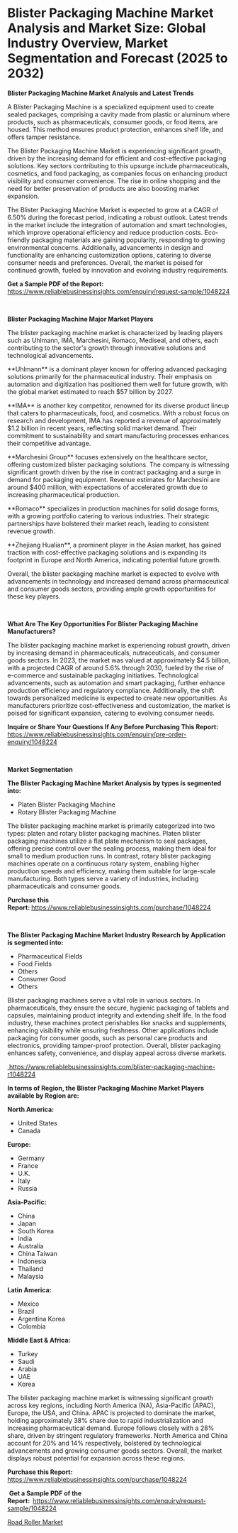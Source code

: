 <p><h1>Blister Packaging Machine Market Analysis and Market Size: Global Industry Overview, Market Segmentation and Forecast (2025 to 2032)</h1></p><p><strong>Blister Packaging Machine Market Analysis and Latest Trends</strong></p>
<p><p>A Blister Packaging Machine is a specialized equipment used to create sealed packages, comprising a cavity made from plastic or aluminum where products, such as pharmaceuticals, consumer goods, or food items, are housed. This method ensures product protection, enhances shelf life, and offers tamper resistance. </p><p>The Blister Packaging Machine Market is experiencing significant growth, driven by the increasing demand for efficient and cost-effective packaging solutions. Key sectors contributing to this upsurge include pharmaceuticals, cosmetics, and food packaging, as companies focus on enhancing product visibility and consumer convenience. The rise in online shopping and the need for better preservation of products are also boosting market expansion.</p><p>The Blister Packaging Machine Market is expected to grow at a CAGR of 6.50% during the forecast period, indicating a robust outlook. Latest trends in the market include the integration of automation and smart technologies, which improve operational efficiency and reduce production costs. Eco-friendly packaging materials are gaining popularity, responding to growing environmental concerns. Additionally, advancements in design and functionality are enhancing customization options, catering to diverse consumer needs and preferences. Overall, the market is poised for continued growth, fueled by innovation and evolving industry requirements.</p></p>
<p><strong>Get a Sample PDF of the Report:&nbsp;</strong> <a href="https://www.reliablebusinessinsights.com/enquiry/request-sample/1048224?utm_campaign=2302&utm_medium=2&utm_source=Github&utm_content=ia&utm_term=08042025&utm_id=blister-packaging-machine">https://www.reliablebusinessinsights.com/enquiry/request-sample/1048224</a></p>
<p>&nbsp;</p>
<p><strong>Blister Packaging Machine Major Market Players</strong></p>
<p><p>The blister packaging machine market is characterized by leading players such as Uhlmann, IMA, Marchesini, Romaco, Mediseal, and others, each contributing to the sector's growth through innovative solutions and technological advancements.</p><p>**Uhlmann** is a dominant player known for offering advanced packaging solutions primarily for the pharmaceutical industry. Their emphasis on automation and digitization has positioned them well for future growth, with the global market estimated to reach $57 billion by 2027.</p><p>**IMA** is another key competitor, renowned for its diverse product lineup that caters to pharmaceuticals, food, and cosmetics. With a robust focus on research and development, IMA has reported a revenue of approximately $1.2 billion in recent years, reflecting solid market demand. Their commitment to sustainability and smart manufacturing processes enhances their competitive advantage.</p><p>**Marchesini Group** focuses extensively on the healthcare sector, offering customized blister packaging solutions. The company is witnessing significant growth driven by the rise in contract packaging and a surge in demand for packaging equipment. Revenue estimates for Marchesini are around $400 million, with expectations of accelerated growth due to increasing pharmaceutical production.</p><p>**Romaco** specializes in production machines for solid dosage forms, with a growing portfolio catering to various industries. Their strategic partnerships have bolstered their market reach, leading to consistent revenue growth.</p><p>**Zhejiang Hualian**, a prominent player in the Asian market, has gained traction with cost-effective packaging solutions and is expanding its footprint in Europe and North America, indicating potential future growth.</p><p>Overall, the blister packaging machine market is expected to evolve with advancements in technology and increased demand across pharmaceutical and consumer goods sectors, providing ample growth opportunities for these key players.</p></p>
<p>&nbsp;</p>
<p><strong>What Are The Key Opportunities For Blister Packaging Machine Manufacturers?</strong></p>
<p><p>The blister packaging machine market is experiencing robust growth, driven by increasing demand in pharmaceuticals, nutraceuticals, and consumer goods sectors. In 2023, the market was valued at approximately $4.5 billion, with a projected CAGR of around 5.6% through 2030, fueled by the rise of e-commerce and sustainable packaging initiatives. Technological advancements, such as automation and smart packaging, further enhance production efficiency and regulatory compliance. Additionally, the shift towards personalized medicine is expected to create new opportunities. As manufacturers prioritize cost-effectiveness and customization, the market is poised for significant expansion, catering to evolving consumer needs.</p></p>
<p><strong>Inquire or Share Your Questions If Any Before Purchasing This Report:</strong> <a href="https://www.reliablebusinessinsights.com/enquiry/pre-order-enquiry/1048224?utm_campaign=2302&utm_medium=2&utm_source=Github&utm_content=ia&utm_term=08042025&utm_id=blister-packaging-machine">https://www.reliablebusinessinsights.com/enquiry/pre-order-enquiry/1048224</a></p>
<p>&nbsp;</p>
<p><strong>Market Segmentation</strong></p>
<p><strong>The Blister Packaging Machine Market Analysis by types is segmented into:</strong></p>
<p><ul><li>Platen Blister Packaging Machine</li><li>Rotary Blister Packaging Machine</li></ul></p>
<p><p>The blister packaging machine market is primarily categorized into two types: platen and rotary blister packaging machines. Platen blister packaging machines utilize a flat plate mechanism to seal packages, offering precise control over the sealing process, making them ideal for small to medium production runs. In contrast, rotary blister packaging machines operate on a continuous rotary system, enabling higher production speeds and efficiency, making them suitable for large-scale manufacturing. Both types serve a variety of industries, including pharmaceuticals and consumer goods.</p></p>
<p><strong>Purchase this Report:&nbsp;</strong><a href="https://www.reliablebusinessinsights.com/purchase/1048224?utm_campaign=2302&utm_medium=2&utm_source=Github&utm_content=ia&utm_term=08042025&utm_id=blister-packaging-machine">https://www.reliablebusinessinsights.com/purchase/1048224</a></p>
<p>&nbsp;</p>
<p><strong>The Blister Packaging Machine Market Industry Research by Application is segmented into:</strong></p>
<p><ul><li>Pharmaceutical Fields</li><li>Food Fields</li><li>Others</li><li>Consumer Good</li><li>Others</li></ul></p>
<p><p>Blister packaging machines serve a vital role in various sectors. In pharmaceuticals, they ensure the secure, hygienic packaging of tablets and capsules, maintaining product integrity and extending shelf life. In the food industry, these machines protect perishables like snacks and supplements, enhancing visibility while ensuring freshness. Other applications include packaging for consumer goods, such as personal care products and electronics, providing tamper-proof protection. Overall, blister packaging enhances safety, convenience, and display appeal across diverse markets.</p></p>
<p><a href="https://www.reliablebusinessinsights.com/blister-packaging-machine-r1048224?utm_campaign=2302&utm_medium=2&utm_source=Github&utm_content=ia&utm_term=08042025&utm_id=blister-packaging-machine">&nbsp;https://www.reliablebusinessinsights.com/blister-packaging-machine-r1048224</a></p>
<p><strong>In terms of Region, the Blister Packaging Machine Market Players available by Region are:</strong></p>
<p>
    <p> <strong> North America: </strong>
        <ul>
            <li>United States</li>
            <li>Canada</li>
        </ul>
        </p> 
    <p> <strong> Europe: </strong>
        <ul>
            <li>Germany</li>
            <li>France</li>
            <li>U.K.</li>
            <li>Italy</li>
            <li>Russia</li>
        </ul>
        </p> 
    <p> <strong> Asia-Pacific: </strong>
        <ul>
            <li>China</li>
            <li>Japan</li>
            <li>South Korea</li>
            <li>India</li>
            <li>Australia</li>
            <li>China Taiwan</li>
            <li>Indonesia</li>
            <li>Thailand</li>
            <li>Malaysia</li>
        </ul>
        </p> 
    <p> <strong> Latin America: </strong>
        <ul>
            <li>Mexico</li>
            <li>Brazil</li>
            <li>Argentina Korea</li>
            <li>Colombia</li>
        </ul>
        </p> 
    <p> <strong> Middle East & Africa: </strong>
        <ul>
            <li>Turkey</li>
            <li>Saudi</li>
            <li>Arabia</li>
            <li>UAE</li>
            <li>Korea</li>
        </ul>
    </p>
    </p>
<p><p>The blister packaging machine market is witnessing significant growth across key regions, including North America (NA), Asia-Pacific (APAC), Europe, the USA, and China. APAC is projected to dominate the market, holding approximately 38% share due to rapid industrialization and increasing pharmaceutical demand. Europe follows closely with a 28% share, driven by stringent regulatory frameworks. North America and China account for 20% and 14% respectively, bolstered by technological advancements and growing consumer goods sectors. Overall, the market displays robust potential for expansion across these regions.</p></p>
<p><strong>Purchase this Report: </strong><a href="https://www.reliablebusinessinsights.com/purchase/1048224?utm_campaign=2302&utm_medium=2&utm_source=Github&utm_content=ia&utm_term=08042025&utm_id=blister-packaging-machine">https://www.reliablebusinessinsights.com/purchase/1048224</a></p>
<p>&nbsp;<strong>Get a Sample PDF of the Report:&nbsp;&nbsp;</strong><a href="https://www.reliablebusinessinsights.com/enquiry/request-sample/1048224?utm_campaign=2302&utm_medium=2&utm_source=Github&utm_content=ia&utm_term=08042025&utm_id=blister-packaging-machine">https://www.reliablebusinessinsights.com/enquiry/request-sample/1048224</a></p>
<p><strong></strong></p>
<p><p><a href="https://github.com/kathiestrine5ty/Market-Research-Report-List-2/blob/main/road-roller-market.md?utm_campaign=2302&utm_medium=2&utm_source=Github&utm_content=ia&utm_term=08042025&utm_id=blister-packaging-machine">Road Roller Market</a></p></p>